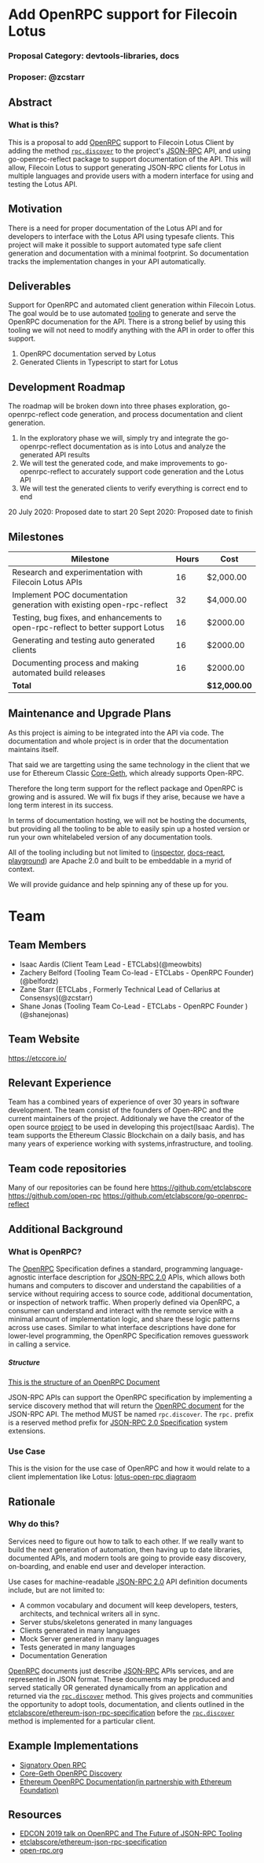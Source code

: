 # Add OpenRPC support for Filecoin Lotus

### Proposal Category: devtools-libraries, docs

### Proposer: @zcstarr

## Abstract
### What is this?

This is a proposal to add [OpenRPC](https://github.com/open-rpc/spec) support to Filecoin Lotus Client by adding the method [`rpc.discover`](https://github.com/open-rpc/spec#service-discovery-method) to the project's [JSON-RPC](https://www.jsonrpc.org/specification) API, and using go-openrpc-reflect package to support documentation of the API. This will allow, Filecoin Lotus to support generating JSON-RPC clients for Lotus in multiple languages and provide users with a modern interface for using and testing the Lotus API.

## Motivation
There is a need for proper documentation of the Lotus API and for developers to interface with the Lotus API using typesafe clients. This project will make it possible to support automated type safe client generation and documentation with a minimal footprint. So documentation tracks the implementation changes in your API automatically.

## Deliverables
Support for OpenRPC and automated client generation within Filecoin Lotus. The goal would be to use automated [tooling](https://github.com/etclabscore/go-openrpc-reflect) to generate and serve the OpenRPC documenation for the API. There is a strong belief by using this tooling we will not need to modify anything with the API in order to offer this support.
1) OpenRPC documentation served by Lotus
2) Generated Clients in Typescript to start for Lotus

## Development Roadmap
The roadmap will be broken down into three phases
exploration, go-openrpc-reflect code generation, and process documentation and client generation.
1) In the exploratory phase we will, simply try and integrate the go-openrpc-reflect documentation as is into Lotus and analyze the generated API results
2) We will test the generated code, and make improvements to go-openrpc-reflect to accurately support code generation and the Lotus API
3) We will test the generated clients to verify everything is correct end to end

20 July 2020: Proposed date to start
20 Sept 2020: Proposed date to finish

## Milestones
Milestone | Hours | Cost
--- | --- | ---
Research and experimentation with Filecoin Lotus APIs | 16 | $2,000.00
Implement POC documentation generation with existing open-rpc-reflect | 32 | $4,000.00
Testing, bug fixes, and enhancements to open-rpc-reflect to better support Lotus  | 16 | $2000.00
Generating and testing auto generated clients | 16 | $2000.00
Documenting process and making automated build releases | 16 | $2000.00
**Total** |  | 	**$12,000.00**

## Maintenance and Upgrade Plans

As this project is aiming to be integrated into the API via code. The documentation and whole project is in order that the documentation maintains itself. 

That said we are targetting using the same technology in the client that we use for Ethereum Classic [Core-Geth](https://github.com/etclabscore/core-geth), which already supports Open-RPC. 

Therefore the long term support for the reflect package and OpenRPC is growing and is assured. We will fix bugs if they arise, because we have a long term interest in its success.

In terms of documentation hosting, we will not be hosting the documents, but providing all the tooling to be able to easily spin up a hosted version or run your own whitelabeled version of any documentation tools. 

All of the tooling including but not limited to ([inspector](https://github.com/open-rpc/inspector), [docs-react](https://github.com/open-rpc/docs-react), [playground](https://github.com/open-rpc/playground)) are Apache 2.0 and built to be embeddable in a myrid of context.

We will provide guidance and help spinning any of these up for you.

# Team
 
## Team Members


- Isaac Aardis (Client Team Lead - ETCLabs)(@meowbits)
- Zachery Belford (Tooling Team Co-lead - ETCLabs - OpenRPC 
 Founder) (@belfordz)
- Zane Starr (ETCLabs , Formerly Technical Lead of
    Cellarius at Consensys)(@zcstarr)
- Shane Jonas (Tooling Team Co-Lead - ETCLabs - OpenRPC Founder )(@shanejonas)

## Team Website
https://etccore.io/


## Relevant Experience

Team has a combined years of experience of over 30 years in software development. The team consist of the founders of Open-RPC and the current maintainers of the project. Additionaly we have the creator of the open source [project](https://github.com/etclabscore/go-openrpc-reflect) to be used in developing this project(Isaac Aardis). The team supports the Ethereum Classic Blockchain on a daily basis, and has many years of experience working with systems,infrastructure, and tooling.

## Team code repositories
Many of our repositories can be found here
https://github.com/etclabscore
https://github.com/open-rpc
https://github.com/etclabscore/go-openrpc-reflect

## Additional Background 
### What is OpenRPC?

The [OpenRPC](https://github.com/open-rpc/spec) Specification defines a standard, programming language-agnostic interface description for [JSON-RPC 2.0](https://www.jsonrpc.org/specification) APIs, which allows both humans and computers to discover and understand the capabilities of a service without requiring access to source code, additional documentation, or inspection of network traffic. When properly defined via OpenRPC, a consumer can understand and interact with the remote service with a minimal amount of implementation logic, and share these logic patterns across use cases. Similar to what interface descriptions have done for lower-level programming, the OpenRPC Specification removes guesswork in calling a service.

##### Structure

[This is the structure of an OpenRPC Document](https://raw.githubusercontent.com/ethereum/EIPs/master/assets/eip-1901/OpenRPC_structure.png)

JSON-RPC APIs can support the OpenRPC specification by implementing a service discovery method that will return the [OpenRPC document](https://github.com/open-rpc/spec#openrpc-document) for the JSON-RPC API. The method MUST be named `rpc.discover`. The `rpc.` prefix is a reserved method prefix for [JSON-RPC 2.0 Specification](https://www.jsonrpc.org/specification) system extensions.

### Use Case

This is the vision for the use case of OpenRPC and how it would relate to a client implementation like Lotus:
[lotus-open-rpc diagraom](https://app.diagrams.net/?lightbox=1&target=self&highlight=0000ff&edit=_blank&layers=1&nav=1&title=Filecoin%20Lotus%20Usecase%20Document.svg#R7VtZc9s2EP41fuhDNDxEHY%2B2nKSZSVvXcafNUwciQRINSLAgaEn99d0FQImXjjSWrTRJPLawOAh83%2B5iF4Su%2FEW2fitJkf4kIsqvPCdaX%2Fm3V57nOu4c%2FqBkYyST6cwIEski22gn%2BMD%2BoXVPK61YRMtWQyUEV6xoC0OR5zRULRmRUqzazWLB208tSEJ7gg8h4X3p7yxSqZHOAmcn%2F5GyJK2f7Dq2JiN1YysoUxKJVUPkv77yF1IIZT5l6wXlCF6Ni%2Bn3Zk%2FtdmKS5uqUDurjr%2Bp398eU%2FvZztVzkq%2FtK5K98y8Yj4ZVdsZ2t2tQQwMQL%2FKjIEkU3qco4FF34uEqZoh8KEmL9CjQAZKUiUlkiHSgDM4qwnErbJxSck6JkejDTImU8ek82olL1Y%2BrSjZ0elYqu9y7c3cIJekhFRpXcQJO6Q82AVcHxzJZXO0L9Wt%2FSBpm%2BO7GKZJUo2Y69wxk%2BWKg%2FB%2Fb56bDDQhUj%2FB60m%2BTJKQz0EY6kKB6ITKiygkKwXFH5%2BhEwLK0sZpwvBBdIVC5yfJASha3kNK77LoVSIrMFaeHaDqqhCm7gBxBdOKPgKoDVLKDs7srwg82lWoi8VBLUA8egpFQrWp5M%2BwGN7ivDMbK92Zm4Hjs9rt8h9iRU7JFCxa0IqwwWRRQT%2BZOqgXaJZKcGAgCNuXZCKYsimj8F619A1fzSqHK%2Fm%2BUzm%2BWmTelx6s%2FGvXde7i%2FcFsd79tCXI8SbfAuhSdAKTdyh0MQZhN05F%2BzT7z7wTD7QaPRhGxskOzgX1%2F3o%2F71QVQmiBWca%2F2%2FIBRrNvyR6vmcJz22Kmzalx6k%2FF%2Fd%2BP2v4pmzxhNTgeQnppwa39JFyUUD0sI%2BYKuPXoUL8bhAEFhL%2BniwpvxMl08mef1tjd8Ox4oaEnxIpqjyqcb%2Fy%2FFj%2Fa4xxzVmCfTUZTaohLuEQziy2Z2Enk3A4TPE7ByjeUJTSJ2Nythilx8V9BQ6hS8OQ5jfQImVhUIrZmkZPFNBN2gGd501HfV8yGwDrbAGd3wPrreDgJy4RLt%2F3XhqucQ%2Buh01By1Cy4iI0zJtfnIYFPcje5Xrlou8aX0LJgjZiwbjvvuYDeM3PhVc%2Fsb3jZGP8%2FiUA5nWy0snkhQHrp6T3lMCq9dlpP0d5Aci2ZyOXomPjvh%2B78iYco%2BZY5AhduI0wJn9XwoTT%2FlL%2Fb4omCf5diIzBluFf14MsZV1VS1gtuNuoFA%2ByjRhmz7pNQWYmUYtfnsCuW72EnWjaA4ZGCf1gi5AXpSIROeGvd9Ib7UQQFBPVb9u8FzpyR%2Fj%2Bokpt7CkYqZRog0vXTP2B3WH5pvSxUXO7tiPrwqZRuKOSwbr1WZqW5YCBGWg882vBRy1wxnV5N54ubZql7ogGDYTgMMeAmKhkSA9Ba6lVdba7r%2BG%2BMwFJOdGvb5qPfXoN6O%2BsPZU4mlgczRrqbCVbJ%2FgOf7QkJQtHsSQZKpR%2Ble8%2BUSKxPd%2Bs3WTfS7pDNnY%2BN9k%2FYvmlgOTXc%2B7vFn1fZ07FoPYtzakkQwEOgKM67soCH9JcK3OPkQwSbmO8tGT%2FNJLy9lEJnoagvZbGdN0vO%2B8PDu9n89F8HkzdsTczvydt7zjA21A67p8t5Awuxzc6%2F903um2%2FGLywWwz8E93iPu15HrcYvMzGuIc03%2Fe%2FGtr2eOdnoq1%2FEvFsu5ll%2F8%2Bz7GpB54KRO3A%2BNrituRPvXFgfDf93oNexPla8MpsLhPkOILDuJwL9PfEN4zSEjQq62JdH%2FQwBfpxD%2B%2Bp%2BybFU4SvZbo3u74%2BLcLudeX7gzceuO%2B2eik1HjuNPp854DmrkD9yVcMcD2jU92%2BY79F7K0JW6%2B9XC%2Ba2kISlp2eB2174WFqfophsc0s1TNbw7ihOTsN3hAVw2zvxnukLVFRnJ%2B49996XPNcMgUipl%2BLjI3ghDkvGGWJmKla4lKIoleELQOSkeWYRZubGtV9qynLIq8JUZcogjDtCghwxxJXYMLEf1y4xyr%2BUdExdfP5VPw%2BSKgV2C3WlLUilFQ88pxB54dxl%2B4SaNgxPwIyisSsMiNDWc%2FEVDNToC%2BCHn6f6AzBs1MYOighj9aOjWkprnllQ%2B6oksN8MaY8a4vnunvY5eFnrGjGi%2FyjdmsVpHq1KrkFlofSkbe2lIdgPChpyk26FZ60JkPUVsSdckK7hmrl4nQT8nadwiJlUKb4Rfo2fz3pTg6TE724xAr%2FsEdatrnEkDUngsGuWyLHR58XkTYPUB%2BEigacoiHAmZ6LruZPY1PXFWXdHJUyy2Z87H5%2FgZPYdm%2Ff93HN6XWJzpMGB31uJ2%2FrprdYk5htAN6gs7xu9nFX5HgmMNvuyrSIKLWNSWmZFP2u5wUpSUOFaMhxmtfcA0BYvuuIC4uU5wVxBoZxm%2BBkeD1wGZ54gYi6lggOYJHstH%2FB6ML0B7b9yHNkPZnTGu8hDFEOQpnLQWmrxn518l%2FbtiEsfKWM4ywuuK3DglveGFKcBCt6s0i4FkvVSGIr1UxIvk24FhkdR4uyqxjJraLi8NytXgonBgyhnMj9jnNbpE9nWjWX4kWXx0N2hb0dEYuVRSfKKNOwaTcEaXeMegeecD5BGhszjEHgUJ9RuA22BXetCp8ysPg%2BehM%2FuhSyXtPPwpsq%2FOq5ftq5hGfDyeDh1O%2FYdTRSjuvrGj6xrfe%2FJf%2Fws%3D)

## Rationale

### Why do this?
Services need to figure out how to talk to each other. If we really want to build the next generation of automation, then having up to date libraries, documented APIs, and modern tools are going to provide easy discovery, on-boarding, and enable end user and developer interaction.

Use cases for machine-readable [JSON-RPC 2.0](https://www.jsonrpc.org/specification) API definition documents include, but are not limited to:

- A common vocabulary and document will keep developers, testers, architects, and technical writers all in sync.
- Server stubs/skeletons generated in many languages
- Clients generated in many languages
- Mock Server generated in many languages
- Tests generated in many languages
- Documentation Generation

[OpenRPC](https://github.com/open-rpc/spec) documents just describe [JSON-RPC](https://www.jsonrpc.org/specification) APIs services, and are represented in JSON format. These documents may be produced and served statically OR generated dynamically from an application and returned via the [`rpc.discover`](https://github.com/open-rpc/spec#service-discovery-method) method. This gives projects and communities the opportunity to adopt tools, documentation, and clients outlined in the [etclabscore/ethereum-json-rpc-specification](https://github.com/ethereum/EIPs/blob/master/EIPS/eip-1474.md) before the [`rpc.discover`](https://github.com/open-rpc/spec#service-discovery-method) method is implemented for a particular client.

## Example Implementations
- [Signatory Open RPC](https://signatory.dev)
- [Core-Geth OpenRPC Discovery](https://github.com/core-geth/core-geth#openrpc-discovery)
- [Ethereum OpenRPC Documentation(in partnership with Ethereum Foundation)](https://github.com/etclabscore/ethereum-json-rpc-specification)

## Resources
- [EDCON 2019 talk on OpenRPC and The Future of JSON-RPC Tooling](https://www.youtube.com/watch?v=UgSPMZ9FQ4Q)
- [etclabscore/ethereum-json-rpc-specification](https://github.com/etclabscore/ethereum-json-rpc-specification)
- [open-rpc.org](https://open-rpc.org)
